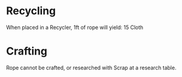 # Recycling

When placed in a Recycler, 1ft of rope will yield:
15 Cloth
# Crafting

Rope cannot be crafted, or researched with Scrap at a research table.
